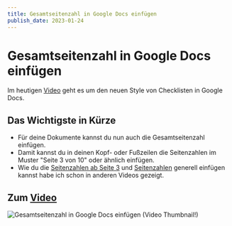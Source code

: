 ```yaml
---
title: Gesamtseitenzahl in Google Docs einfügen
publish_date: 2023-01-24
---
```


# Gesamtseitenzahl in Google Docs einfügen

Im heutigen [Video](https://youtu.be/sxBWDMA9How) geht es um den neuen Style von Checklisten in Google Docs. 

## Das Wichtigste in Kürze

- Für deine Dokumente kannst du nun auch die Gesamtseitenzahl einfügen. 
- Damit kannst du in deinen Kopf- oder Fußzeilen die Seitenzahlen im Muster "Seite 3 von 10" oder ähnlich einfügen.
- Wie du die [Seitenzahlen ab Seite 3](https://youtu.be/uD3l9dweax8) und [Seitenzahlen](https://youtu.be/flQ6F0zoE30) generell einfügen kannst habe ich schon in anderen Videos gezeigt.

## Zum [Video](https://youtu.be/sxBWDMA9How)

![Gesamtseitenzahl in Google Docs einfügen (Video Thumbnail!)](../thumbnails/Fertig447.jpg "Gesamtseitenzahl in Google Docs einfügen (Video Thumbnail!)")